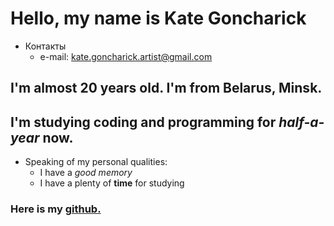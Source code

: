 # Hello, my name is Kate Goncharick
* Контакты
    * e-mail: kate.goncharick.artist@gmail.com
## I'm almost 20 years old. I'm from Belarus, Minsk. 
## I'm studying coding and programming for _half-a-year_ now.
*  Speaking of my personal qualities:
    * I have a *good memory*
    * I have a plenty of **time** for studying

###  Here is my [github.][gitHub]

[gitHub]: https://github.com/KateGoncharik